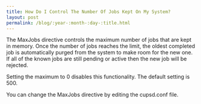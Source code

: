 ```yaml
---
title: How Do I Control The Number Of Jobs Kept On My System?
layout: post
permalink: /blog/:year-:month-:day-:title.html
---
```


The MaxJobs directive controls the maximum number of jobs that are kept in memory. Once the number of jobs reaches the limit, the oldest completed job is automatically purged from the system to make room for the new one. If all of the known jobs are still pending or active then the new job will be rejected.

Setting the maximum to 0 disables this functionality. The default setting is 500.

You can change the MaxJobs directive by editing the cupsd.conf file.


